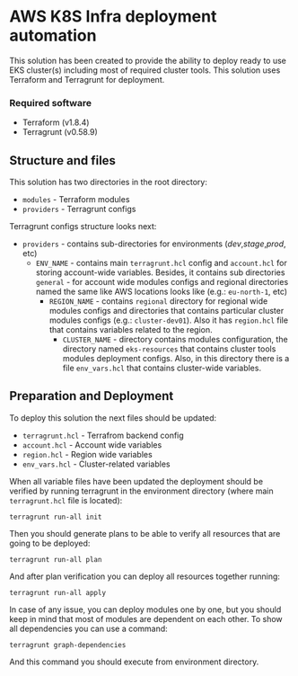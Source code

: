 # AWS K8S Infra deployment automation

This solution has been created to provide the ability to deploy ready to use EKS cluster(s) including most of required cluster tools. This solution uses Terraform and Terragrunt for deployment.

### Required software

- Terraform (v1.8.4)
- Terragrunt (v0.58.9)

## Structure and files

This solution has two directories in the root directory:
- `modules` - Terraform modules
- `providers` - Terragrunt configs

Terragrunt configs structure looks next: 
- `providers` - contains sub-directories for environments (*dev*,*stage*,*prod*, etc)
	- `ENV_NAME` - contains main `terragrunt.hcl` config and `account.hcl` for storing account-wide variables. Besides, it contains sub directories `general` - for account wide modules configs and regional directories named the same like AWS locations looks like (e.g.: `eu-north-1`, etc)
	    - `REGION_NAME` - contains `regional` directory for regional wide modules configs and directories that contains particular cluster modules configs (e.g.: `cluster-dev01`). Also it has `region.hcl` file that contains variables related to the region.
	        - `CLUSTER_NAME` - directory contains modules configuration, the directory named `eks-resources` that contains cluster tools modules deployment configs. Also, in this directory there is a file `env_vars.hcl` that contains cluster-wide variables.

## Preparation and Deployment

To deploy this solution the next files should be updated: 
- `terragrunt.hcl` - Terrafrom backend config
- `account.hcl` - Account wide variables
- `region.hcl` - Region wide variables
- `env_vars.hcl` - Cluster-related variables

When all variable files have been updated the deployment should be verified by running terragrunt in the environment directory (where main `terragrunt.hcl` file is located):

```
terragrunt run-all init
```
Then you should generate plans to be able to verify all resources that are going to be deployed:
```
terragrunt run-all plan
```

And after plan verification you can deploy all resources together running:
```
terragrunt run-all apply
```
In case of any issue, you can deploy modules one by one, but you should keep in mind that most of modules are dependent on each other. To show all dependencies you can use a command:
```
terragrunt graph-dependencies
```
And this command you should execute from environment directory.

